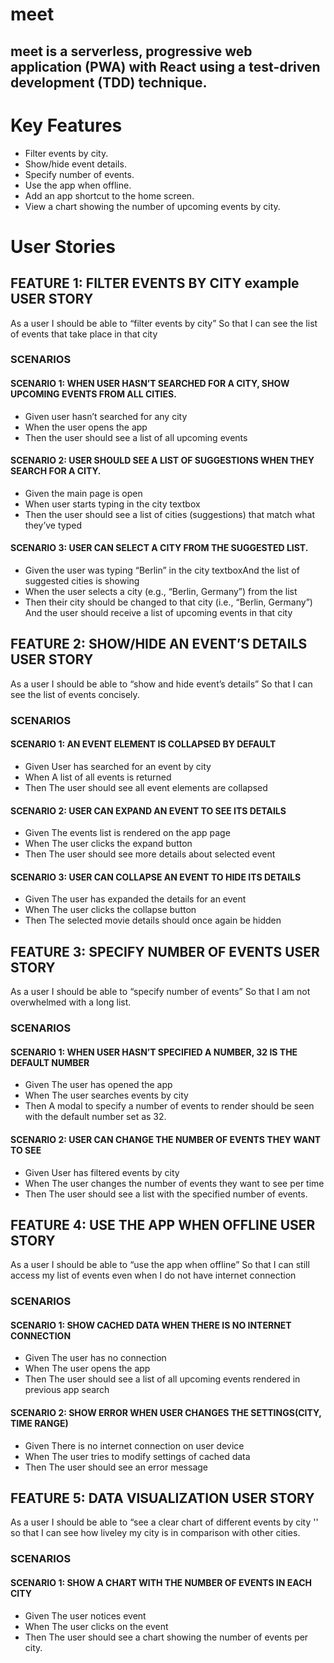# meet
## meet is a serverless, progressive web application (PWA) with React using a test-driven development (TDD) technique. 

# Key Features
* Filter events by city.
* Show/hide event details.
* Specify number of events.
* Use the app when offline.
* Add an app shortcut to the home screen.
* View a chart showing the number of upcoming events by city.

# User Stories
## FEATURE 1: FILTER EVENTS BY CITY example USER STORY
						
As a user
I should be able to “filter events by city”
So that I can see the list of events that take place in that city				
### SCENARIOS					
#### SCENARIO 1: WHEN USER HASN’T SEARCHED FOR A CITY, SHOW UPCOMING EVENTS FROM ALL CITIES.
* Given user hasn’t searched for any city
* When the user opens the app					
* Then the user should see a list of all upcoming events
#### SCENARIO 2: USER SHOULD SEE A LIST OF SUGGESTIONS WHEN THEY SEARCH FOR A CITY.
* Given the main page is open
* When user starts typing in the city textbox						
* Then the user should see a list of cities (suggestions) that match what they’ve typed
						
#### SCENARIO 3: USER CAN SELECT A CITY FROM THE SUGGESTED LIST. 
* Given the user was typing “Berlin” in the city textboxAnd the list of suggested cities is showing
* When the user selects a city (e.g., “Berlin, Germany”) from the list 
* Then their city should be changed to that city (i.e., “Berlin, Germany”) And the user should receive a list of upcoming events in that city 
	
## FEATURE 2: SHOW/HIDE AN EVENT’S DETAILS USER STORY
						
As a user
I should be able to “show and hide event’s details” So that I can see the list of events concisely.
### SCENARIOS
					
				
#### SCENARIO 1: AN EVENT ELEMENT IS COLLAPSED BY DEFAULT 

* Given User has searched for an event by city
* When A list of all events is returned
* Then The user should see all event elements are collapsed

#### SCENARIO 2: USER CAN EXPAND AN EVENT TO SEE ITS DETAILS 

* Given The events list is rendered on the app page
* When The user clicks the expand button
* Then The user should see more details about selected event

#### SCENARIO 3: USER CAN COLLAPSE AN EVENT TO HIDE ITS DETAILS 

* Given The user has expanded the details for an event
* When The user clicks the collapse button
* Then The selected movie details should once again be hidden
						
## FEATURE 3: SPECIFY NUMBER OF EVENTS USER STORY
 As a user I should be able to “specify number of events” So that I am not overwhelmed with a long list.

### SCENARIOS					
#### SCENARIO 1: WHEN USER HASN’T SPECIFIED A NUMBER, 32 IS THE DEFAULT NUMBER
* Given The user has opened the app
* When The user searches events by city
* Then A modal to specify a number of events to render should be seen with the default number set as 32.
#### SCENARIO 2: USER CAN CHANGE THE NUMBER OF EVENTS THEY WANT TO SEE

* Given User has filtered events by city
* When The user changes the number of events they want to see per time 
* Then The user should see a list with the specified number of events.
					
				
## FEATURE 4: USE THE APP WHEN OFFLINE USER STORY
As a user I should be able to “use the app when offline” So that I can still access my list of events even when I do not have internet connection
						
### SCENARIOS
#### SCENARIO 1: SHOW CACHED DATA WHEN THERE IS NO INTERNET CONNECTION
* Given The user has no connection
* When The user opens the app						
* Then The user should see a list of all upcoming events rendered in previous app search
						
#### SCENARIO 2: SHOW ERROR WHEN USER CHANGES THE SETTINGS(CITY, TIME RANGE)
* Given There is no internet connection on user device
* When The user tries to modify settings of cached data
* Then The user should see an error message
						
## FEATURE 5: DATA VISUALIZATION USER STORY
As a user I should be able to “see a clear chart of different events by city '' so that I can see how liveley my city is in comparison with other cities.
						
### SCENARIOS					
#### SCENARIO 1: SHOW A CHART WITH THE NUMBER OF EVENTS IN EACH CITY
* Given The user notices event
* When The user clicks on the event
* Then The user should see a chart showing the number of events per city. 

